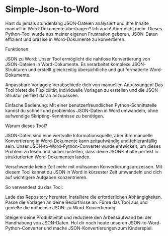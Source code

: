 # Simple-Json-to-Word

Hast du jemals stundenlang JSON-Dateien analysiert und ihre Inhalte manuell in Word-Dokumente übertragen? Ich auch! Aber nicht mehr. Dieses Python-Tool wurde aus meiner eigenen Frustration geboren, JSON-Daten effizient und präzise in Word-Dokumente zu konvertieren.

Funktionen:

JSON zu Word: Unser Tool ermöglicht die nahtlose Konvertierung von JSON-Dateien in Word-Dokumente. Es verarbeitet komplexe JSON-Strukturen und erstellt gleichzeitig übersichtliche und gut formatierte Word-Dokumente.

Anpassbare Vorlagen: Verabschiede dich von manuellen Anpassungen! Das Tool bietet die Flexibilität, individuelle Vorlagen zu erstellen und die JSON-Struktur perfekt daran anzupassen.

Einfache Bedienung: Mit einer benutzerfreundlichen Python-Schnittstelle kannst du schnell und problemlos JSON-Daten in Word umwandeln, ohne aufwendige Skripting-Kenntnisse zu benötigen.

Warum dieses Tool?

JSON-Daten sind eine wertvolle Informationsquelle, aber ihre manuelle Konvertierung in Word-Dokumente kann zeitaufwändig und fehleranfällig sein. Unser JSON-to-Word-Python-Converter wurde entwickelt, um dieses Problem zu lösen und sicherzustellen, dass deine JSON-Inhalte perfekt in strukturierten Word-Dokumenten landen.

Verschwende keine Zeit mehr mit mühsamen Konvertierungsprozessen. Mit diesem Tool kannst du JSON in Word in kürzester Zeit umwandeln und dich auf wichtigere Aufgaben konzentrieren.

So verwendest du das Tool:

Lade das Repository herunter.
Installiere die erforderlichen Abhängigkeiten.
Passe die Vorlagen an deine Bedürfnisse an.
Führe das Tool aus und genieße die mühelose JSON-zu-Word-Konvertierung.

Steigere deine Produktivität und reduziere den Arbeitsaufwand bei der Handhabung von JSON-Daten. Hol dir noch heute unseren JSON-to-Word-Python-Converter und mache JSON-Konvertierungen zum Kinderspiel.
